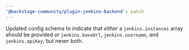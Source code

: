 ```yaml
---
'@backstage-community/plugin-jenkins-backend': patch
---
```


Updated config schema to indicate that _either_ a `jenkins.instances` array should be provided _or_ `jenkins.baseUrl`, `jenkins.username`, and `jenkins.apiKey`, but never both.
